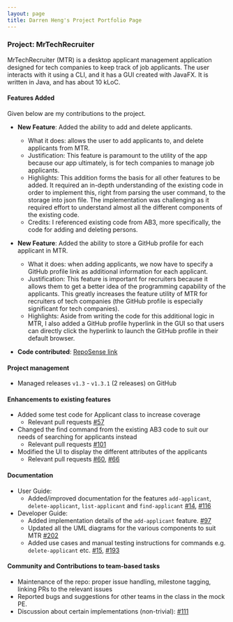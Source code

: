 ```yaml
---
layout: page
title: Darren Heng's Project Portfolio Page
---
```


### Project: MrTechRecruiter

MrTechRecruiter (MTR) is a desktop applicant management application designed for tech companies to keep track of job applicants. The user interacts with it using a CLI, and it has a GUI created with JavaFX. It is written in Java, and has about 10 kLoC.

#### **Features Added**
Given below are my contributions to the project.

* **New Feature**: Added the ability to add and delete applicants.
  * What it does: allows the user to add applicants to, and delete applicants from MTR.
  * Justification: This feature is paramount to the utility of the app because our app ultimately, is for tech companies to manage job applicants.
  * Highlights: This addition forms the basis for all other features to be added. It required an in-depth understanding of the existing code in order to implement this, right from parsing the user command, to the storage into json file. The implementation was challenging as it required effort to understand almost all the different components of the existing code.
  * Credits: I referenced existing code from AB3, more specifically, the code for adding and deleting persons.

* **New Feature**: Added the ability to store a GitHub profile for each applicant in MTR.
  * What it does: when adding applicants, we now have to specify a GitHub profile link as additional information for each applicant.
  * Justification: This feature is important for recruiters because it allows them to get a better idea of the programming capability of the applicants. This greatly increases the feature utility of MTR for recruiters of tech companies (the GitHub profile is especially significant for tech companies).
  * Highlights: Aside from writing the code for this additional logic in MTR, I also added a GitHub profile hyperlink in the GUI so that users can directly click the hyperlink to launch the GitHub profile in their default browser.

* **Code contributed**: [RepoSense link](https://nus-cs2103-ay2122s1.github.io/tp-dashboard/?search=&sort=groupTitle&sortWithin=title&timeframe=commit&mergegroup=&groupSelect=groupByRepos&breakdown=true&checkedFileTypes=docs~functional-code~test-code~other&since=2021-09-17&tabOpen=true&tabType=authorship&tabAuthor=darren2pro&tabRepo=AY2122S1-CS2103-F10-1%2Ftp%5Bmaster%5D&authorshipIsMergeGroup=false&authorshipFileTypes=docs~functional-code~test-code&authorshipIsBinaryFileTypeChecked=false)



#### **Project management**
  * Managed releases `v1.3` - `v1.3.1` (2 releases) on GitHub


#### **Enhancements to existing features**
  * Added some test code for Applicant class to increase coverage
    * Relevant pull requests [\#57](https://github.com/AY2122S1-CS2103-F10-1/tp/pull/57)
  * Changed the find command from the existing AB3 code to suit our needs of searching for applicants instead
    * Relevant pull requests [\#101](https://github.com/AY2122S1-CS2103-F10-1/tp/pull/101)
  * Modified the UI to display the different attributes of the applicants
    * Relevant pull requests [\#60](https://github.com/AY2122S1-CS2103-F10-1/tp/pull/60), [#66](https://github.com/AY2122S1-CS2103-F10-1/tp/pull/66)



#### **Documentation**
  * User Guide:
    * Added/improved documentation for the features `add-applicant`, `delete-applicant`, `list-applicant` and `find-applicant` [\#14](https://github.com/AY2122S1-CS2103-F10-1/tp/pull/14), [\#116](https://github.com/AY2122S1-CS2103-F10-1/tp/pull/116/files)
  * Developer Guide:
    * Added implementation details of the `add-applicant` feature. [\#97](https://github.com/AY2122S1-CS2103-F10-1/tp/pull/97)
    * Updated all the UML diagrams for the various components to suit MTR [\#202](https://github.com/AY2122S1-CS2103-F10-1/tp/pull/202)
    * Added use cases and manual testing instructions for commands e.g. `delete-applicant` etc. [\#15](https://github.com/AY2122S1-CS2103-F10-1/tp/pull/15/files), [\#193](https://github.com/AY2122S1-CS2103-F10-1/tp/pull/193)



#### **Community and Contributions to team-based tasks**
  * Maintenance of the repo: proper issue handling, milestone tagging, linking PRs to the relevant issues
  * Reported bugs and suggestions for other teams in the class in the mock PE.
  * Discussion about certain implementations (non-trivial): [\#111](https://github.com/AY2122S1-CS2103-F10-1/tp/pull/111)
  
